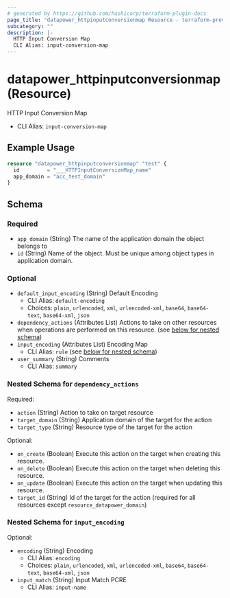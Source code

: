 ```yaml
---
# generated by https://github.com/hashicorp/terraform-plugin-docs
page_title: "datapower_httpinputconversionmap Resource - terraform-provider-datapower"
subcategory: ""
description: |-
  HTTP Input Conversion Map
  CLI Alias: input-conversion-map
---
```


# datapower_httpinputconversionmap (Resource)

HTTP Input Conversion Map
  - CLI Alias: `input-conversion-map`

## Example Usage

```terraform
resource "datapower_httpinputconversionmap" "test" {
  id         = "___HTTPInputConversionMap_name"
  app_domain = "acc_test_domain"
}
```

<!-- schema generated by tfplugindocs -->
## Schema

### Required

- `app_domain` (String) The name of the application domain the object belongs to
- `id` (String) Name of the object. Must be unique among object types in application domain.

### Optional

- `default_input_encoding` (String) Default Encoding
  - CLI Alias: `default-encoding`
  - Choices: `plain`, `urlencoded`, `xml`, `urlencoded-xml`, `base64`, `base64-text`, `base64-xml`, `json`
- `dependency_actions` (Attributes List) Actions to take on other resources when operations are performed on this resource. (see [below for nested schema](#nestedatt--dependency_actions))
- `input_encoding` (Attributes List) Encoding Map
  - CLI Alias: `rule` (see [below for nested schema](#nestedatt--input_encoding))
- `user_summary` (String) Comments
  - CLI Alias: `summary`

<a id="nestedatt--dependency_actions"></a>
### Nested Schema for `dependency_actions`

Required:

- `action` (String) Action to take on target resource
- `target_domain` (String) Application domain of the target for the action
- `target_type` (String) Resource type of the target for the action

Optional:

- `on_create` (Boolean) Execute this action on the target when creating this resource.
- `on_delete` (Boolean) Execute this action on the target when deleting this resource.
- `on_update` (Boolean) Execute this action on the target when updating this resource.
- `target_id` (String) Id of the target for the action (required for all resources except `resource_datapower_domain`)


<a id="nestedatt--input_encoding"></a>
### Nested Schema for `input_encoding`

Optional:

- `encoding` (String) Encoding
  - CLI Alias: `encoding`
  - Choices: `plain`, `urlencoded`, `xml`, `urlencoded-xml`, `base64`, `base64-text`, `base64-xml`, `json`
- `input_match` (String) Input Match PCRE
  - CLI Alias: `input-name`
